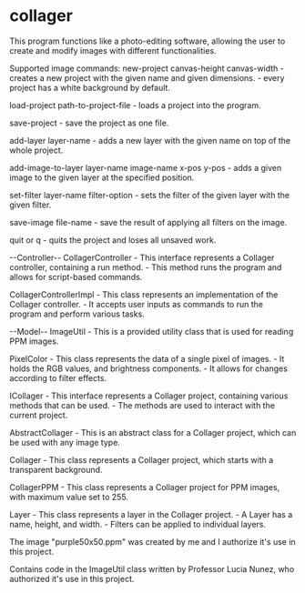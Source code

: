# collager
This program functions like a photo-editing software, allowing the user to create and modify images 
with different functionalities.

Supported image commands:
new-project canvas-height canvas-width
    - creates a new project with the given name and given dimensions.
    - every project has a white background by default.

load-project path-to-project-file
    - loads a project into the program.

save-project
    - save the project as one file.

add-layer layer-name
    - adds a new layer with the given name on top of the whole project.

add-image-to-layer layer-name image-name x-pos y-pos
    - adds a given image to the given layer at the specified position.

set-filter layer-name filter-option
    - sets the filter of the given layer with the given filter.

save-image file-name
    - save the result of applying all filters on the image.

quit or q
    - quits the project and loses all unsaved work.

--Controller--
CollagerController 
    - This interface represents a Collager controller, containing a run method.
    - This method runs the program and allows for script-based commands.

CollagerControllerImpl
    - This class represents an implementation of the Collager controller.
    - It accepts user inputs as commands to run the program and perform various tasks.

--Model--
ImageUtil
    - This is a provided utility class that is used for reading PPM images.

PixelColor
    - This class represents the data of a single pixel of images.
    - It holds the RGB values, and brightness components.
    - It allows for changes according to filter effects.

ICollager
    - This interface represents a Collager project, containing various methods that can be used.
    - The methods are used to interact with the current project.

AbstractCollager
    - This is an abstract class for a Collager project, which can be used with any image type.

Collager
    - This class represents a Collager project, which starts with a transparent background.

CollagerPPM
    - This class represents a Collager project for PPM images, with maximum value set to 255.

Layer
    - This class represents a layer in the Collager project.
    - A Layer has a name, height, and width.
    - Filters can be applied to individual layers.
    
The image "purple50x50.ppm" was created by me and I authorize it's use in this project.

Contains code in the ImageUtil class written by Professor Lucia Nunez, who authorized it's use in this project.
